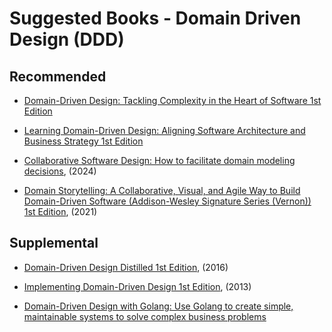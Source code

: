 
# Suggested Books - Domain Driven Design (DDD)

## Recommended

- [Domain-Driven Design: Tackling Complexity in the Heart of Software 1st Edition](https://www.amazon.com/dp/0321125215/) 

- [Learning Domain-Driven Design: Aligning Software Architecture and Business Strategy 1st Edition](https://www.amazon.com/dp/1098100131/) 

- [Collaborative Software Design: How to facilitate domain modeling decisions](https://www.amazon.com/Collaborative-Software-Design-facilitate-decisions/dp/1633439259), (2024) 

- [Domain Storytelling: A Collaborative, Visual, and Agile Way to Build Domain-Driven Software (Addison-Wesley Signature Series (Vernon)) 1st Edition](https://www.amazon.com/Domain-Storytelling-Collaborative-Domain-Driven-Addison-Wesley/dp/0137458916/), (2021) 


## Supplemental

- [Domain-Driven Design Distilled 1st Edition](https://www.amazon.com/dp/0134434420/), (2016)

- [Implementing Domain-Driven Design 1st Edition](https://www.amazon.com/Implementing-Domain-Driven-Design-Vaughn-Vernon/dp/0321834577/), (2013)

- [Domain-Driven Design with Golang: Use Golang to create simple, maintainable systems to solve complex business problems](https://www.amazon.com/dp/1804613452) 




